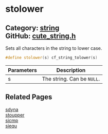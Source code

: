 [//]: # (This file is automatically generated by Cute Framework's docs parser.)
[//]: # (Do not edit this file by hand!)
[//]: # (See: https://github.com/RandyGaul/cute_framework/blob/master/samples/docs_parser.cpp)
[](../header.md ':include')

# stolower

Category: [string](/api_reference?id=string)  
GitHub: [cute_string.h](https://github.com/RandyGaul/cute_framework/blob/master/include/cute_string.h)  
---

Sets all characters in the string to lower case.

```cpp
#define stolower(s) cf_string_tolower(s)
```

Parameters | Description
--- | ---
s | The string. Can be `NULL`.

## Related Pages

[sdyna](/string/sdyna.md)  
[stoupper](/string/stoupper.md)  
[sicmp](/string/sicmp.md)  
[siequ](/string/siequ.md)  

